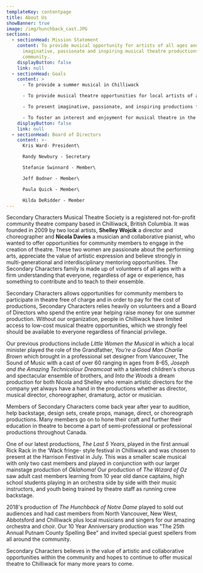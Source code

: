 ```yaml
---
templateKey: contentpage
title: About Us
showBanner: true
image: /img/hunchback_cast.JPG
sections:
  - sectionHead: Mission Statement
    content: To provide musical opportunity for artists of all ages and to present
      imaginative, passionate and inspiring musical theatre productions for the
      community.
    displayButton: false
    link: null
  - sectionHead: Goals
    content: >
      - To provide a summer musical in Chilliwack

      - To provide musical theatre opportunities for local artists of all ages as a complement to the youth programs that run during the school year

      - To present imaginative, passionate, and inspiring productions for the community

      - To foster an interest and enjoyment for musical theatre in the community
    displayButton: false
    link: null
  - sectionHead: Board of Directors
    content: >-
      Kris Ward- President\

      Randy Newbury - Secretary                                                                                                                                            Steffi Munshaw - Member\

      Stefanie Swinnard - Member\

      Jeff Bodner - Member\

      Paula Quick - Member\

      Hilda DeRidder - Member
---
```

Secondary Characters Musical Theatre Society is a registered not-for-profit community theatre company based in Chilliwack, British Columbia. It was founded in 2009 by two local artists, **Shelley Wojcik** a director and choreographer and **Nicola Davies** a musician and collaborative pianist, who wanted to offer opportunities for community members to engage in the creation of theatre. These two women are passionate about the performing arts, appreciate the value of artistic expression and believe strongly in multi-generational and interdisciplinary mentoring opportunities. The Secondary Characters family is made up of volunteers of all ages with a firm understanding that everyone, regardless of age or experience, has something to contribute and to teach to their ensemble.

Secondary Characters allows opportunities for community members to participate in theatre free of charge and in order to pay for the cost of productions, Secondary Characters relies heavily on volunteers and a Board of Directors who spend the entire year helping raise money for one summer production. Without our organization, people in Chilliwack have limited access to low-cost musical theatre opportunities, which we strongly feel should be available to everyone regardless of financial privilege.

Our previous productions include *Little Women the Musical* in which a local minister played the role of the Grandfather, *You’re a Good Man Charlie Brown* which brought in a professional set designer from Vancouver, The Sound of Music with a cast of over 60 ranging in ages from 8-65, *Joseph and the Amazing Technicolour Dreamcoat* with a talented children's chorus and spectacular ensemble of brothers, and *Into the Woods* a dream production for both Nicola and Shelley who remain artistic directors for the company yet always have a hand in the productions whether as director, musical director, choreographer, dramaturg, actor or musician.

Members of Secondary Characters come back year after year to audition, help backstage, design sets, create props, manage, direct, or choreograph productions. Many members go on to hone their craft and further their education in theatre to become a part of semi-professional or professional productions throughout Canada.

One of our latest productions, *The Last 5 Years*, played in the first annual Rick Rack in the ‘Wack fringe- style festival in Chilliwack and was chosen to present at the Harrison Festival in July. This was a smaller scale musical with only two cast members and played in conjunction with our larger mainstage production of *Oklahoma!* Our production of *The Wizard of Oz* saw adult cast members learning from 10 year old dance captains, high school students playing in an orchestra side by side with their music instructors, and youth being trained by theatre staff as running crew backstage.

2018's  production of *The Hunchback of Notre Dame* played to sold out audiences and had cast members from North Vancouver, New West, Abbotsford and Chilliwack plus local musicians and singers for our amazing orchestra and choir.  Our 10 Year Anniversary production was "The 25th Annual Putnam County Spelling Bee" and invited special guest spellers from all around the community.

Secondary Characters believes in the value of artistic and collaborative opportunities within the community and hopes to continue to offer musical theatre to Chilliwack for many more years to come.